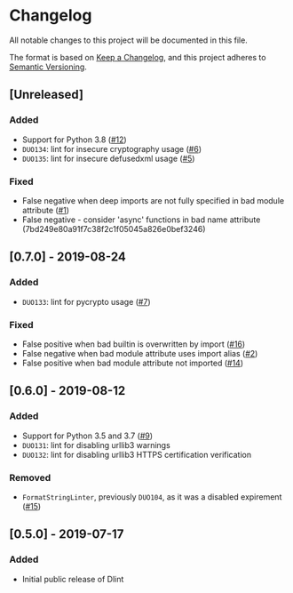 # Changelog
All notable changes to this project will be documented in this file.

The format is based on [Keep a Changelog](https://keepachangelog.com/en/1.0.0/),
and this project adheres to [Semantic Versioning](https://semver.org/spec/v2.0.0.html).

## [Unreleased]
### Added
- Support for Python 3.8 ([#12](https://github.com/duo-labs/dlint/issues/12))
- `DUO134`: lint for insecure cryptography usage ([#6](https://github.com/duo-labs/dlint/issues/6))
- `DUO135`: lint for insecure defusedxml usage ([#5](https://github.com/duo-labs/dlint/issues/5))

### Fixed
- False negative when deep imports are not fully specified in bad module attribute ([#1](https://github.com/duo-labs/dlint/issues/1))
- False negative - consider 'async' functions in bad name attribute (7bd249e80a91f7c38f2c1f05045a826e0bef3246)

## [0.7.0] - 2019-08-24
### Added
- `DUO133`: lint for pycrypto usage ([#7](https://github.com/duo-labs/dlint/issues/7))

### Fixed
- False positive when bad builtin is overwritten by import ([#16](https://github.com/duo-labs/dlint/issues/16))
- False negative when bad module attribute uses import alias ([#2](https://github.com/duo-labs/dlint/issues/2))
- False positive when bad module attribute not imported ([#14](https://github.com/duo-labs/dlint/issues/14))

## [0.6.0] - 2019-08-12
### Added
- Support for Python 3.5 and 3.7 ([#9](https://github.com/duo-labs/dlint/issues/9))
- `DUO131`: lint for disabling urllib3 warnings
- `DUO132`: lint for disabling urllib3 HTTPS certification verification

### Removed
- `FormatStringLinter`, previously `DUO104`, as it was a disabled expirement ([#15](https://github.com/duo-labs/dlint/issues/15))

## [0.5.0] - 2019-07-17
### Added
- Initial public release of Dlint
